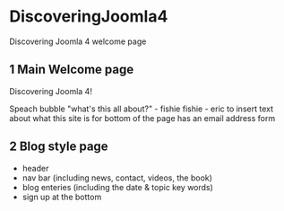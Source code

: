 # DiscoveringJoomla4
Discovering Joomla 4 welcome page


## 1 Main Welcome page
Discovering Joomla 4!

Speach bubble "what's this all about?" - fishie
fishie - eric to insert text about what this site is for
bottom of the page has an email address form


## 2 Blog style page
 - header
 - nav bar (including news, contact, videos, the book)
 - blog enteries (including the date & topic key words)
 - sign up at the bottom